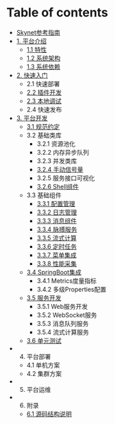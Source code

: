 # Table of contents

* [Skynet参考指南](README.md)
* [1. 平台介绍](1.-ping-tai-jie-shao/README.md)
  * [1.1 特性](1.-ping-tai-jie-shao/1.1-te-xing.md)
  * [1.2 系统架构](1.-ping-tai-jie-shao/1.2-xi-tong-jia-gou.md)
  * [1.3 系统依赖](1.-ping-tai-jie-shao/1.3-xi-tong-yi-lai.md)
* [2. 快速入门](2.-kuai-su-ru-men/README.md)
  * 2.1 快速部署
  * [2.2 插件开发](2.-kuai-su-ru-men/2.2-cha-jian-kai-fa.md)
  * [2.3 本地调试](2.-kuai-su-ru-men/2.3-ben-di-tiao-shi.md)
  * 2.4 快速发布
* [3. 平台开发](3.-ping-tai-kai-fa/README.md)
  * [3.1 规范约定](3.-ping-tai-kai-fa/3.1-gui-fan-yue-ding.md)
  * 3.2 基础类库
    * 3.2.1 资源池化
    * 3.2.2 内存异步队列
    * 3.2.3 并发类库
    * [3.2.4 手动信号量](3.-ping-tai-kai-fa/3.2-ji-chu-lei-ku/3.2.4-shou-dong-xin-hao-liang.md)
    * 3.2.5 服务接口可视化
    * [3.2.6 Shell组件](3.-ping-tai-kai-fa/3.2-ji-chu-lei-ku/3.2.6-shell-zu-jian.md)
  * 3.3 基础组件
    * [3.3.1 配置管理](3.-ping-tai-kai-fa/3.3-ji-chu-zu-jian/3.3.1-pei-zhi-guan-li.md)
    * [3.3.2 日志管理](3.-ping-tai-kai-fa/3.3-ji-chu-zu-jian/3.3.2-ri-zhi-guan-li.md)
    * [3.3.3 消息组件](3.-ping-tai-kai-fa/3.3-ji-chu-zu-jian/3.3.3-xiao-xi-zu-jian.md)
    * [3.3.4 脉搏服务](3.-ping-tai-kai-fa/3.3-ji-chu-zu-jian/3.3.4-mai-bo-fu-wu.md)
    * [3.3.5 流式计算](3.-ping-tai-kai-fa/3.3-ji-chu-zu-jian/3.3.5-liu-shi-ji-suan.md)
    * [3.3.6 定时任务](3.-ping-tai-kai-fa/3.3-ji-chu-zu-jian/3.3.6-ding-shi-ren-wu.md)
    * [3.3.7 菜单集成](3.-ping-tai-kai-fa/3.3-ji-chu-zu-jian/3.3.7-cai-dan-ji-cheng.md)
    * [3.3.8 性能采集](3.-ping-tai-kai-fa/3.3-ji-chu-zu-jian/3.3.8-xing-neng-cai-ji.md)
  * [3.4 SpringBoot集成](3.-ping-tai-kai-fa/3.4-springboot-ji-cheng/README.md)
    * 3.4.1 Metrics度量指标
    * 3.4.2 多级Properties配置
  * [3.5 服务开发](3.-ping-tai-kai-fa/3.5-fu-wu-kai-fa/README.md)
    * 3.5.1 Web服务开发
    * 3.5.2 WebSocket服务
    * 3.5.3 消息队列服务
    * 3.5.4 流式计算服务
  * [3.6 单元测试](3.-ping-tai-kai-fa/3.6-dan-yuan-ce-shi.md)
* 4. 平台部署
  * 4.1 单机方案
  * 4.2 集群方案
* 5. 平台运维
* 6. 附录
  * [6.1 源码结构说明](6.chapter/6.1-yuan-ma-jie-gou-shuo-ming.md)

